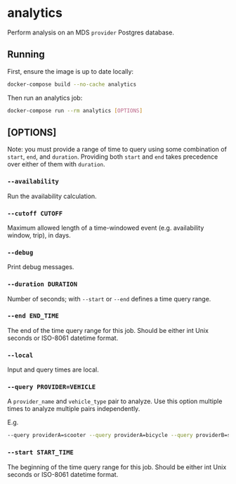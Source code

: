 # analytics

Perform analysis on an MDS `provider` Postgres database.

## Running

First, ensure the image is up to date locally:

```bash
docker-compose build --no-cache analytics
```

Then run an analytics job:

```bash
docker-compose run --rm analytics [OPTIONS]
```

## [OPTIONS]

Note: you must provide a range of time to query using some combination of `start`, `end`, and `duration`. Providing both `start` and `end` takes precedence over either of them with `duration`.

### `--availability`

Run the availability calculation.

### `--cutoff CUTOFF`

Maximum allowed length of a time-windowed event (e.g. availability window, trip), in days.

### `--debug`

Print debug messages.

### `--duration DURATION`

Number of seconds; with `--start` or `--end` defines a time query range.

### `--end END_TIME`

The end of the time query range for this job. Should be either int Unix seconds or ISO-8061 datetime format.

### `--local`

Input and query times are local.

### `--query PROVIDER=VEHICLE`

A `provider_name` and `vehicle_type` pair to analyze. Use this option multiple times to analyze multiple pairs independently.

E.g.

```bash
--query providerA=scooter --query providerA=bicycle --query providerB=scooter
```

### `--start START_TIME`

The beginning of the time query range for this job. Should be either int Unix seconds or ISO-8061 datetime format.
